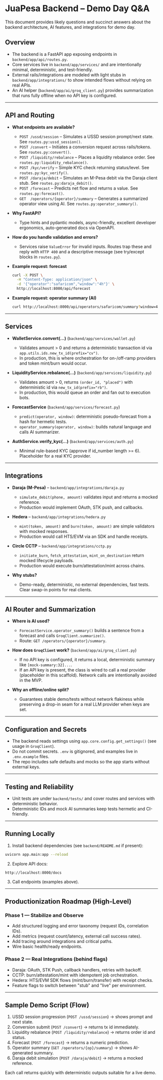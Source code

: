 # JuaPesa Backend – Demo Day Q&A

This document provides likely questions and succinct answers about the backend architecture, AI features, and integrations for demo day.

## Overview

- The backend is a FastAPI app exposing endpoints in `backend/app/api/routes.py`.
- Core services live in `backend/app/services/` and are intentionally minimal, deterministic, and test-friendly.
- External rails/integrations are modeled with light stubs in `backend/app/integrations/` to show intended flows without relying on real APIs.
- An AI helper (`backend/app/ai/groq_client.py`) provides summarization that runs fully offline when no API key is configured.

---

## API and Routing

- __What endpoints are available?__
  - `POST /ussd/session` – Simulates a USSD session prompt/next state. See `routes.py:ussd_session()`.
  - `POST /convert` – Initiates a conversion request across rails/tokens. See `routes.py:convert()`.
  - `POST /liquidity/rebalance` – Places a liquidity rebalance order. See `routes.py:liquidity_rebalance()`.
  - `POST /kyc/verify` – Simple KYC check returning status/level. See `routes.py:kyc_verify()`.
  - `POST /daraja/debit` – Simulates an M-Pesa debit via the Daraja client stub. See `routes.py:daraja_debit()`.
  - `POST /forecast` – Predicts net flow and returns a value. See `routes.py:forecast()`.
  - `GET  /operators/{operator}/summary` – Generates a summarized operator view using AI. See `routes.py:operator_summary()`.

- __Why FastAPI?__
  - Type hints and pydantic models, async-friendly, excellent developer ergonomics, auto-generated docs via OpenAPI.

- __How do you handle validation and errors?__
  - Services raise `ValueError` for invalid inputs. Routes trap these and reply with `HTTP 400` and a descriptive message (see try/except blocks in `routes.py`).

- __Example request: forecast__
  ```bash
  curl -X POST \
    -H "Content-Type: application/json" \
    -d '{"operator":"safaricom","window":"4h"}' \
    http://localhost:8000/api/forecast
  ```

- __Example request: operator summary (AI)__
  ```bash
  curl http://localhost:8000/api/operators/safaricom/summary?window=4h
  ```

---

## Services

- __WalletService.convert(...)__ (`backend/app/services/wallet.py`)
  - Validates amount > 0 and returns a deterministic transaction id via `app.utils.ids.new_tx_id(prefix="cv")`.
  - In production, this is where orchestration for on-/off-ramp providers and token mint/burn would occur.

- __LiquidityService.rebalance(...)__ (`backend/app/services/liquidity.py`)
  - Validates amount > 0, returns `(order_id, "placed")` with deterministic id via `new_tx_id(prefix="rb")`.
  - In production, this would queue an order and fan out to execution bots.

- __ForecastService__ (`backend/app/services/forecast.py`)
  - `predict(operator, window)`: deterministic pseudo-forecast from a hash for hermetic tests.
  - `operator_summary(operator, window)`: builds natural language and calls AI summarizer.

- __AuthService.verify_kyc(...)__ (`backend/app/services/auth.py`)
  - Minimal rule-based KYC (approve if id_number length >= 6). Placeholder for a real KYC provider.

---

## Integrations

- __Daraja (M-Pesa)__ – `backend/app/integrations/daraja.py`
  - `simulate_debit(phone, amount)` validates input and returns a mocked reference.
  - Production would implement OAuth, STK push, and callbacks.

- __Hedera__ – `backend/app/integrations/hedera.py`
  - `mint(token, amount)` and `burn(token, amount)` are simple validators with mocked responses.
  - Production would call HTS/EVM via an SDK and handle receipts.

- __Circle CCTP__ – `backend/app/integrations/cctp.py`
  - `initiate_burn`, `fetch_attestation`, `mint_on_destination` return mocked lifecycle payloads.
  - Production would execute burn/attestation/mint across chains.

- __Why stubs?__
  - Demo-ready, deterministic, no external dependencies, fast tests. Clear swap-in points for real clients.

---

## AI Router and Summarization

- __Where is AI used?__
  - `ForecastService.operator_summary()` builds a sentence from a forecast and calls `GroqClient.summarize()`.
  - Route: `GET /operators/{operator}/summary`.

- __How does `GroqClient` work?__ (`backend/app/ai/groq_client.py`)
  - If no API key is configured, it returns a local, deterministic summary like `[mock-summary:32]...`.
  - If an API key is present, the class is wired to call a real provider (placeholder in this scaffold). Network calls are intentionally avoided in the MVP.

- __Why an offline/online split?__
  - Guarantees stable demo/tests without network flakiness while preserving a drop-in seam for a real LLM provider when keys are set.

---

## Configuration and Secrets

- The backend reads settings using `app.core.config.get_settings()` (see usage in `GroqClient`).
- Do not commit secrets. `.env` is gitignored, and examples live in `.env.example` files.
- The repo includes safe defaults and mocks so the app starts without external keys.

---

## Testing and Reliability

- Unit tests are under `backend/tests/` and cover routes and services with deterministic behavior.
- Deterministic IDs and mock AI summaries keep tests hermetic and CI-friendly.

---

## Running Locally

1) Install backend dependencies (see `backend/README.md` if present):
```bash
uvicorn app.main:app --reload
```

2) Explore API docs:
```text
http://localhost:8000/docs
```

3) Call endpoints (examples above).

---

## Productionization Roadmap (High-Level)

### Phase 1 — Stabilize and Observe

- Add structured logging and error taxonomy (request IDs, correlation IDs).
- Add metrics (request count/latency, external call success rates).
- Add tracing around integrations and critical paths.
- Wire basic health/ready endpoints.

### Phase 2 — Real Integrations (behind flags)

- Daraja: OAuth, STK Push, callback handlers, retries with backoff.
- CCTP: burn/attestation/mint with idempotent job orchestration.
- Hedera: HTS/EVM SDK flows (mint/burn/transfer) with receipt checks.
- Feature flags to switch between "stub" and "live" per environment.

---

## Sample Demo Script (Flow)

1) USSD session progression (`POST /ussd/session`) → shows prompt and next state.
2) Conversion submit (`POST /convert`) → returns tx id immediately.
3) Liquidity rebalance (`POST /liquidity/rebalance`) → returns order id and status.
4) Forecast (`POST /forecast`) → returns a numeric prediction.
5) Operator summary (`GET /operators/{op}/summary`) → shows AI-generated summary.
6) Daraja debit simulation (`POST /daraja/debit`) → returns a mocked reference.

Each call returns quickly with deterministic outputs suitable for a live demo.
